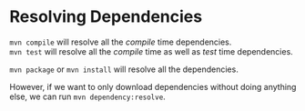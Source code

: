 # Resolving Dependencies

`mvn compile` will resolve all the *compile* time dependencies.<br/>
`mvn test` will resolve all the *compile* time as well as *test* time dependencies.

`mvn package` or `mvn install` will resolve all the dependencies.

However, if we want to only download dependencies without doing anything else, we can run `mvn dependency:resolve`.
